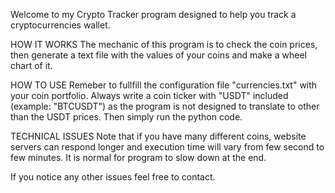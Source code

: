 Welcome to my Crypto Tracker program designed to help you track a cryptocurrencies wallet.

HOW IT WORKS
The mechanic of this program is to check the coin prices, then generate a text file with the values of your coins and make a wheel chart of it. 

HOW TO USE
Remeber to fullfill the configuration file "currencies.txt" with your coin portfolio. Always write a coin ticker with "USDT" included (example: "BTCUSDT") as the program is not designed to translate to other than the USDT prices. Then simply run the python code. 
 
TECHNICAL ISSUES
Note that if you have many different coins, website servers can respond longer and execution time will vary from few second to few minutes. It is normal for program to slow down at the end.

If you notice any other issues feel free to contact. 
